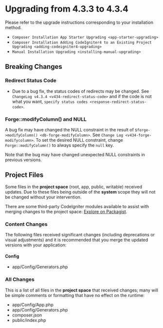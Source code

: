 # Upgrading from 4.3.3 to 4.3.4

Please refer to the upgrade instructions corresponding to your
installation method.

- `Composer Installation App Starter Upgrading <app-starter-upgrading>`
- `Composer Installation Adding CodeIgniter4 to an Existing Project Upgrading <adding-codeigniter4-upgrading>`
- `Manual Installation Upgrading <installing-manual-upgrading>`

<div class="contents" local="" depth="2">

</div>

## Breaking Changes

### Redirect Status Code

- Due to a bug fix, the status codes of redirects may be changed. See
  `ChangeLog v4.3.4 <v434-redirect-status-code>` and if the code is not
  what you want, `specify status codes <response-redirect-status-code>`.

### Forge::modifyColumn() and NULL

A bug fix may have changed the NULL constraint in the result of
`$forge->modifyColumn() <db-forge-modifyColumn>`. See
`Change Log <v434-forge-modifycolumn>`. To set the desired NULL
constraint, change `Forge::modifyColumn()` to always specify the `null`
key.

Note that the bug may have changed unexpected NULL constraints in
previous versions.

## Project Files

Some files in the **project space** (root, app, public, writable)
received updates. Due to these files being outside of the **system**
scope they will not be changed without your intervention.

There are some third-party CodeIgniter modules available to assist with
merging changes to the project space: [Explore on
Packagist](https://packagist.org/explore/?query=codeigniter4%20updates).

### Content Changes

The following files received significant changes (including deprecations
or visual adjustments) and it is recommended that you merge the updated
versions with your application:

#### Config

- app/Config/Generators.php

### All Changes

This is a list of all files in the **project space** that received
changes; many will be simple comments or formatting that have no effect
on the runtime:

- app/Config/App.php
- app/Config/Generators.php
- composer.json
- public/index.php
